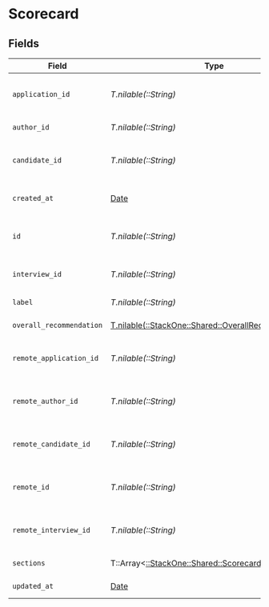 # Scorecard


## Fields

| Field                                                                                                | Type                                                                                                 | Required                                                                                             | Description                                                                                          | Example                                                                                              |
| ---------------------------------------------------------------------------------------------------- | ---------------------------------------------------------------------------------------------------- | ---------------------------------------------------------------------------------------------------- | ---------------------------------------------------------------------------------------------------- | ---------------------------------------------------------------------------------------------------- |
| `application_id`                                                                                     | *T.nilable(::String)*                                                                                | :heavy_minus_sign:                                                                                   | The application ID associated with the scorecard                                                     | 1011-12                                                                                              |
| `author_id`                                                                                          | *T.nilable(::String)*                                                                                | :heavy_minus_sign:                                                                                   | The author ID of the scorecard                                                                       | 1617-18                                                                                              |
| `candidate_id`                                                                                       | *T.nilable(::String)*                                                                                | :heavy_minus_sign:                                                                                   | The candidate ID associated with the scorecard                                                       | 5678-9                                                                                               |
| `created_at`                                                                                         | [Date](https://ruby-doc.org/stdlib-2.6.1/libdoc/date/rdoc/Date.html)                                 | :heavy_minus_sign:                                                                                   | The creation date of the scorecard                                                                   | 2021-01-01T00:00.000Z                                                                                |
| `id`                                                                                                 | *T.nilable(::String)*                                                                                | :heavy_minus_sign:                                                                                   | Unique identifier                                                                                    | 8187e5da-dc77-475e-9949-af0f1fa4e4e3                                                                 |
| `interview_id`                                                                                       | *T.nilable(::String)*                                                                                | :heavy_minus_sign:                                                                                   | The interview ID associated with the scorecard                                                       | 1314-15                                                                                              |
| `label`                                                                                              | *T.nilable(::String)*                                                                                | :heavy_minus_sign:                                                                                   | The label of the scorecard                                                                           | Technical Interview                                                                                  |
| `overall_recommendation`                                                                             | [T.nilable(::StackOne::Shared::OverallRecommendation)](../../models/shared/overallrecommendation.md) | :heavy_minus_sign:                                                                                   | The overall recommendation                                                                           | recommended                                                                                          |
| `remote_application_id`                                                                              | *T.nilable(::String)*                                                                                | :heavy_minus_sign:                                                                                   | Provider's unique identifier of the application                                                      | e3cb75bf-aa84-466e-a6c1-b8322b257a48                                                                 |
| `remote_author_id`                                                                                   | *T.nilable(::String)*                                                                                | :heavy_minus_sign:                                                                                   | Provider's unique identifier of the author                                                           | e3cb75bf-aa84-466e-a6c1-b8322b257a48                                                                 |
| `remote_candidate_id`                                                                                | *T.nilable(::String)*                                                                                | :heavy_minus_sign:                                                                                   | Provider's unique identifier of the candidate                                                        | e3cb75bf-aa84-466e-a6c1-b8322b257a48                                                                 |
| `remote_id`                                                                                          | *T.nilable(::String)*                                                                                | :heavy_minus_sign:                                                                                   | Provider's unique identifier                                                                         | 8187e5da-dc77-475e-9949-af0f1fa4e4e3                                                                 |
| `remote_interview_id`                                                                                | *T.nilable(::String)*                                                                                | :heavy_minus_sign:                                                                                   | Provider's unique identifier of the interview                                                        | e3cb75bf-aa84-466e-a6c1-b8322b257a48                                                                 |
| `sections`                                                                                           | T::Array<[::StackOne::Shared::ScorecardSection](../../models/shared/scorecardsection.md)>            | :heavy_minus_sign:                                                                                   | The sections in the scorecard                                                                        |                                                                                                      |
| `updated_at`                                                                                         | [Date](https://ruby-doc.org/stdlib-2.6.1/libdoc/date/rdoc/Date.html)                                 | :heavy_minus_sign:                                                                                   | The update date of the scorecard                                                                     | 2021-01-01T00:00.000Z                                                                                |